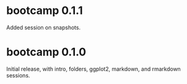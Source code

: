 
# bootcamp 0.1.1

Added session on snapshots.

# bootcamp 0.1.0

Initial release, with intro, folders, ggplot2, markdown, and rmarkdown sessions.